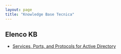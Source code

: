 ```yaml
---
layout: page
title: "Knowledge Base Tecnica"
---
```


## Elenco KB
- [Services, Ports, and Protocols for Active Directory](ad_ports_services.md)